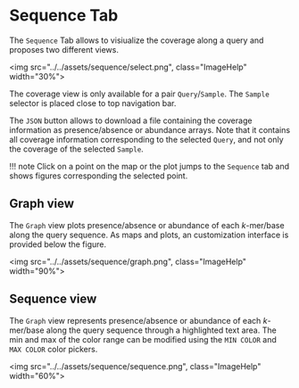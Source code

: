# Sequence Tab

The `Sequence` Tab allows to visiualize the coverage along a query and proposes two different views.

<img src="../../assets/sequence/select.png", class="ImageHelp" width="30%">


The coverage view is only available for a pair `Query`/`Sample`. The `Sample` selector is placed close to top navigation bar.

The `JSON` button allows to download a file containing the coverage information as presence/absence or abundance arrays. Note that it contains all coverage information corresponding to the selected `Query`, and not only the coverage of the selected `Sample`.

!!! note
    Click on a point on the map or the plot jumps to the `Sequence` tab and shows figures corresponding the selected point.

## Graph view

The `Graph` view plots presence/absence or abundance of each *k*-mer/base along the query sequence. As maps and plots, an customization interface is provided below the figure.

<img src="../../assets/sequence/graph.png", class="ImageHelp" width="90%">

## Sequence view

The `Graph` view represents presence/absence or abundance of each *k*-mer/base along the query sequence through a highlighted text area. The min and max of the color range can be modified using the `MIN COLOR` and `MAX COLOR` color pickers.

<img src="../../assets/sequence/sequence.png", class="ImageHelp" width="60%">